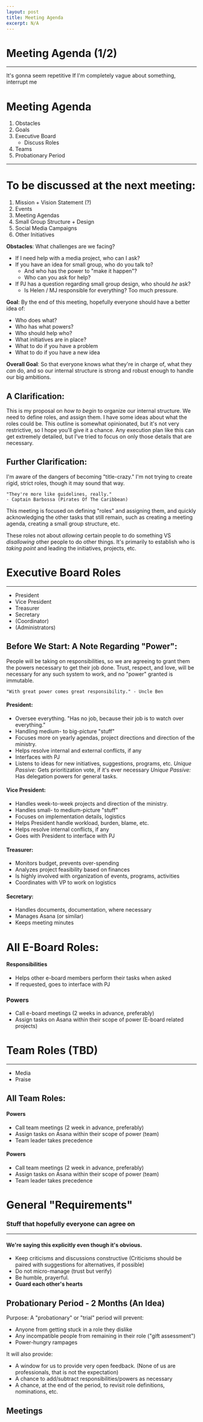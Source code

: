 ```yaml
---
layout: post
title: Meeting Agenda
excerpt: N/A
--- 
```

# Meeting Agenda (1/2)
---
It's gonna seem repetitive
If I'm completely vague about something, interrupt me

# Meeting Agenda
1. Obstacles
2. Goals
3. Executive Board
    - Discuss Roles
4. Teams
5. Probationary Period
--- 
# To be discussed at the next meeting:
1. Mission + Vision Statement (?) 
2. Events
3. Meeting Agendas
4. Small Group Structure + Design
5. Social Media Campaigns  
6. Other Initiatives
    

**Obstacles**:
What challenges are we facing?
- If I need help with a media project, who can I ask?
- If you have an idea for small group, who do you talk to?
    - And who has the power to "make it happen"?
    - Who can you ask for help?
- If PJ has a question regarding small group design, who should *he* ask?
    + Is Helen / MJ responsible for everything? Too much pressure.

**Goal**: 
By the end of this meeting, hopefully everyone should have a better idea of:
- Who does what?
- Who has what powers?
- Who should help who?
- What initiatives are in place?
- What to do if you have a problem
- What to do if you have a new idea

**Overall Goal**: So that everyone knows what they're in charge of, what they *can* do, and so our internal structure is strong and robust enough to handle our big ambitions.

## A Clarification:
This is my proposal on *how to begin* to organize our internal structure. We need to define roles, and assign them. I have some ideas about what the roles could be. This outline is somewhat opinionated, but it's not very restrictive, so I hope you'll give it a chance. Any execution plan like this can get extremely detailed, but I've tried to focus on only those details that are necessary. 

## Further Clarification: 
I'm aware of the dangers of becoming "title-crazy." I'm not trying to create rigid, strict roles, though it may sound that way. 

    "They're more like guidelines, really." 
    - Captain Barbossa (Pirates Of The Caribbean)

This meeting is focused on defining "roles" and assigning them, and quickly acknowledging the other tasks that still remain, such as creating a meeting agenda, creating a small group structure, etc.

These roles not about *allowing* certain people to do something VS *disallowing* other people to do other things. It's primarily to establish who is *taking point* and leading the initiatives, projects, etc. 


# Executive Board Roles
---
- President
- Vice President
- Treasurer
- Secretary
- (Coordinator)
- (Administrators)

## Before We Start: A Note Regarding "Power":
People will be taking on responsibilities, so we are agreeing to grant them the powers necessary to get their job done. Trust, respect, and love, will be necessary for any such system to work, and no "power" granted is immutable. 

    "With great power comes great responsibility." - Uncle Ben

#### President:
- Oversee everything. "Has no job, because their job is to watch over everything."
- Handling medium- to big-picture "stuff"
- Focuses more on yearly agendas, project directions and direction of the ministry.
- Helps resolve internal and external conflicts, if any
- Interfaces with PJ
- Listens to ideas for new initiatives, suggestions, programs, etc.
*Unique Passive:* Gets prioritization vote, if it's ever necessary
*Unique Passive:* Has delegation powers for general tasks.

#### Vice President:
- Handles week-to-week projects and direction of the ministry.
- Handles small- to medium-picture "stuff"
- Focuses on implementation details, logistics 
- Helps President handle workload, burden, blame, etc.
- Helps resolve internal conflicts, if any
- Goes with President to interface with PJ

#### Treasurer:
- Monitors budget, prevents over-spending
- Analyzes project feasibility based on finances
- Is highly involved with organization of events, programs, activities
- Coordinates with VP to work on logistics

#### Secretary:
- Handles documents, documentation, where necessary
- Manages Asana (or similar)
- Keeps meeting minutes

# All E-Board Roles: 

#### Responsibilities
- Helps other e-board members perform their tasks when asked
- If requested, goes to interface with PJ

### Powers
- Call e-board meetings (2 weeks in advance, preferably)
- Assign tasks on Asana within their scope of power (E-board related projects)

# Team Roles (TBD)
---
- Media
- Praise

## All Team Roles: 
#### Powers
- Call team meetings (2 week in advance, preferably)
- Assign tasks on Asana within their scope of power (team)
- Team leader takes precedence 

#### Powers
- Call team meetings (2 week in advance, preferably)
- Assign tasks on Asana within their scope of power (team)
- Team leader takes precedence 

# General "Requirements"
### Stuff that hopefully everyone can agree on
---
#### We're saying this explicitly even though it's obvious.
- Keep criticisms and discussions constructive (Criticisms should be paired with suggestions for alternatives, if possible)
- Do not micro-manage (trust but verify)
- Be humble, prayerful.
- **Guard each other's hearts**

## Probationary Period - 2 Months (An Idea)
Purpose:
A "probationary" or "trial" period will prevent: 
- Anyone from getting stuck in a role they dislike
- Any incompatible people from remaining in their role ("gift assessment")
- Power-hungry rampages

It will also provide:
- A window for us to provide very open feedback. (None of us are professionals, that is not the expectation)
- A chance to add/subtract responsibilities/powers as necessary
- A chance, at the end of the period, to revisit role definitions, nominations, etc. 

## Meetings 